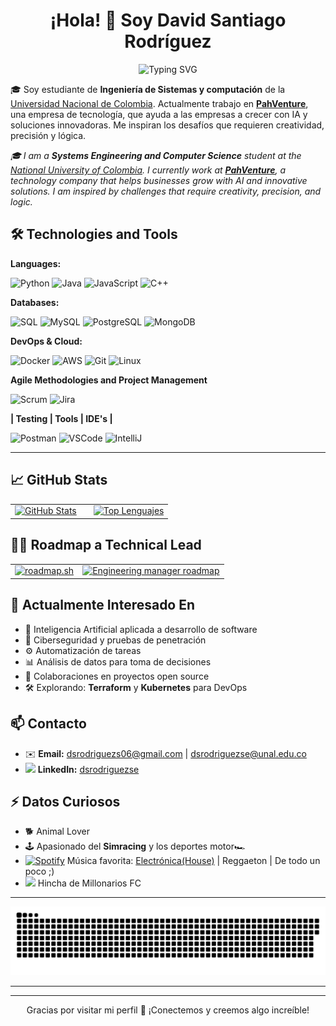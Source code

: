 <h1 align = "center">
    ¡Hola! 👋 Soy David Santiago Rodríguez
</h1>

<p align="center">
  <img src="https://readme-typing-svg.herokuapp.com?font=Fira+Code&size=16&pause=1000&color=00A8FF&width=500&lines=Developer+%7C+Estudiante+de+Ingeniería+de+Sistemas;%22No+hay+que+ver+para+creer%2C+sino+creer+para+ver%22;Interesado+por+DevOps+y+Ciberseguridad" alt="Typing SVG">
</p>

🎓 Soy estudiante de **Ingeniería de Sistemas y computación** de la [Universidad Nacional de Colombia](https://unal.edu.co/). Actualmente trabajo en **[PahVenture](https://pahventure.com/)**, una empresa de tecnología, que ayuda a las empresas a crecer con IA y soluciones innovadoras. Me inspiran los desafíos que requieren creatividad, precisión y lógica.

*🎓 I am a **Systems Engineering and Computer Science** student at the [National University of Colombia](https://unal.edu.co/). I currently work at **[PahVenture](https://pahventure.com/)**, a technology company that helps businesses grow with AI and innovative solutions.
I am inspired by challenges that require creativity, precision, and logic.*

## 🛠️ Technologies and Tools
**Languages:**  
<p align="left">
  <img src="https://img.shields.io/badge/Python-blue?style=for-the-badge&logo=python&logoColor=yellow" alt="Python">
  <img src="https://img.shields.io/badge/Java-ED8800?style=for-the-badge&logo=java&logoColor=blue" alt="Java">
  <img src="https://img.shields.io/badge/JavaScript-F7DF1E?style=for-the-badge&logo=javascript&logoColor=black" alt="JavaScript">
  <img src="https://img.shields.io/badge/C++-00599C?style=for-the-badge&logo=c%2B%2B&logoColor=white" alt="C++">
</p>

**Databases:**  
<p align="left">
    <img src="https://img.shields.io/badge/SQL-4479A1?style=for-the-badge&logo=mysql&logoColor=darkblue" alt="SQL">
    <img src="https://img.shields.io/badge/MySQL-4479A1?style=for-the-badge&logo=mysql&logoColor=orange" alt="MySQL">
    <img src="https://img.shields.io/badge/PostgreSQL-336791?style=for-the-badge&logo=postgresql&logoColor=white" alt="PostgreSQL">
    <img src="https://img.shields.io/badge/MongoDB-47A248?style=for-the-badge&logo=mongodb&logoColor=white" alt="MongoDB">
</p>

**DevOps & Cloud:**  
<p align="left">
  <img src="https://img.shields.io/badge/Docker-384D54?style=for-the-badge&logo=docker&logoColor=0DB7ED" alt="Docker">
  <img src="https://img.shields.io/badge/AWS-232F3E?style=for-the-badge&logo=amazon-aws&logoColor=white" alt="AWS">
  <img src="https://img.shields.io/badge/Git-3E2C00?style=for-the-badge&logo=git&logoColor=F1502F" alt="Git">
  <img src="https://img.shields.io/badge/Linux-FCC624?style=for-the-badge&logo=linux&logoColor=black" alt="Linux">
</p>

**Agile Methodologies and Project Management**
<p align="left">
    <img src="https://img.shields.io/badge/Scrum-007ACC?style=for-the-badge&logo=scrum&logoColor=white" alt="Scrum">
    <img src="https://img.shields.io/badge/Jira-0052CC?style=for-the-badge&logo=jira&logoColor=white" alt="Jira">
</p>

**| Testing | Tools | IDE's |**  
<p align="left">
    <img src="https://img.shields.io/badge/Postman-FF6C37?style=for-the-badge&logo=postman&logoColor=white" alt="Postman">  
    <img src="https://img.shields.io/badge/VSCode-007ACC?style=for-the-badge&logo=visual-studio-code&logoColor=white" alt="VSCode">
    <img src="https://img.shields.io/badge/IntelliJ-000000?style=for-the-badge&logo=intellijidea&logoColor=white" alt="IntelliJ">
</p>

---

## 📈 GitHub Stats

<table>
<tr>
  <td valign="top" style="padding-right: 20px;">
    <a href="https://github.com/dsrodriguezse" title="Mi GitHub Stats">
      <img height="160px" src="https://github-readme-stats.vercel.app/api?username=dsrodriguezse&show_icons=true&theme=github_dark&count_private=true&hide_border=true" alt="GitHub Stats"/>
    </a>
  </td>
  <td valign="top">
    <a href="https://github.com/dsrodriguezse/Engineering-manager-roadmap" title="Mis lenguajes más usados">
      <img height="160px" src="https://github-readme-stats.vercel.app/api/top-langs/?username=dsrodriguezse&layout=compact&theme=github_dark&hide_border=true" alt="Top Lenguajes"/>
    </a>
  </td>
</tr>
</table>


## 🥸🚀 Roadmap a Technical Lead
<table>
<tr>
<td>
  <!-- Banner roadmap.sh tipo wide -->
  <a href="https://roadmap.sh">
    <img src="https://roadmap.sh/card/wide/68b782f1ec895e85611afc1f?variant=dark" alt="roadmap.sh"/>
  </a>
</td>

<td>
<a href="https://github.com/dsrodriguezse/Engineering-manager-roadmap">
  <img src="https://github-readme-stats.vercel.app/api/pin/?username=dsrodriguezse&repo=Engineering-manager-roadmap&theme=dark" alt="Engineering manager roadmap" width="500" />
</a>
</td>
</tr>
</table>


## 🌱 Actualmente Interesado En 

- 🤖 Inteligencia Artificial aplicada a desarrollo de software
- 🔐 Ciberseguridad y pruebas de penetración
- ⚙️ Automatización de tareas
- 📊 Análisis de datos para toma de decisiones
- 🤝 Colaboraciones en proyectos open source 
- 🛠️ Explorando: **Terraform** y **Kubernetes** para DevOps


## 📫 Contacto
- ✉️ **Email:** [dsrodriguezs06@gmail.com](mailto:dsrodriguezs06@gmail.com) | [dsrodriguezse@unal.edu.co](mailto:dsrodriguezse@unal.edu.co)
- <img src="https://logospng.org/download/linkedin/logo-linkedin-icon-4096.png" width="16" /> **LinkedIn:** [dsrodriguezse](https://www.linkedin.com/in/dsrodriguezse/)


## ⚡ Datos Curiosos
- 🐕 Animal Lover
- 🕹️ Apasionado del **Simracing** y los deportes motor🏎️
- [<img src="https://companieslogo.com/img/orig/SPOT-c85b9454.png" alt="Spotify" width="15">](https://open.spotify.com/user/dsrs06?si=aba823a947fe499) Música favorita: [Electrónica(House)](https://open.spotify.com/playlist/2F8rRY6ahDzXYGq4y0DOIE?si=832c071c79af439e) | Reggaeton | De todo un poco ;)
- [<img src="https://millonarios.com.co/wp-content/uploads/2024/08/logo2.png" width="16">](https://millonarios.com.co/) Hincha de Millonarios FC

---
<div align="center">
<img src="https://github.com/dsrodriguezse/dsrodriguezse/blob/main/dist/github-contribution-grid-snake.svg" alt="Snake animation"></div>

---
---
<p align="center">
  Gracias por visitar mi perfil 🌟 ¡Conectemos y creemos algo increíble!
</p>

